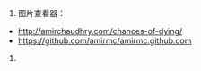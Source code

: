1. 图片查看器： 
 * http://amirchaudhry.com/chances-of-dying/
 * https://github.com/amirmc/amirmc.github.com

1. 



